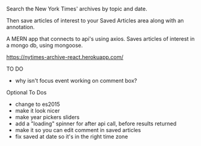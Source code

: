 Search the New York Times' archives by topic and date.

Then save articles of interest to your Saved Articles area along with an annotation.

A MERN app that connects to api's using axios. Saves articles of interest in a mongo db, using mongoose.

https://nytimes-archive-react.herokuapp.com/

TO DO
 - why isn't focus event working on comment box?

Optional To Dos
 - change to es2015
 - make it look nicer
 - make year pickers sliders
 - add a "loading" spinner for after api call, before results returned
 - make it so you can edit comment in saved articles
 - fix saved at date so it's in the right time zone

